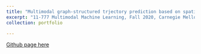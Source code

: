 ```yaml
---
title: "Multimodal graph-structured trjectory prediction based on spatio-temporal attention mechanism"
excerpt: "11-777 Multimodal Machine Learning, Fall 2020, Carnegie Mellon University <br/><img src='/images/500x300.png'>"
collection: portfolio

---
```


[Github page here](https://github.com/ChangShiRaine/Multimodal-Navigation)
